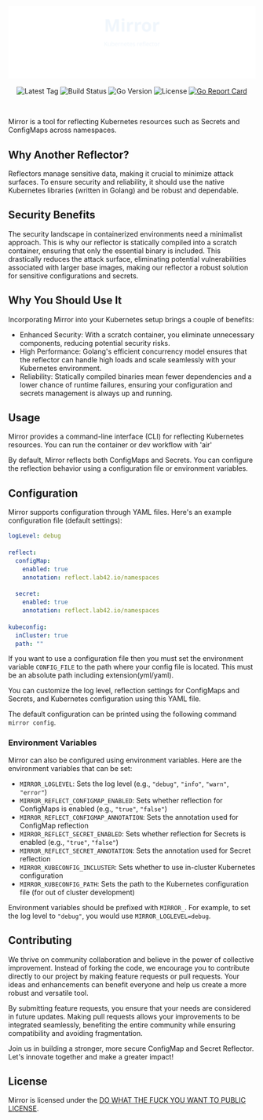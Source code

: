 ![Mirror](assets/banner.svg)

<p align="center">
  <img src="https://img.shields.io/github/v/tag/lab42/mirror?label=latest%20tag&style=flat-square" alt="Latest Tag" height="30" />
  <img src="https://img.shields.io/github/actions/workflow/status/lab42/mirror/CD.yaml?style=flat-square" alt="Build Status" height="30" />
  <img src="https://img.shields.io/github/go-mod/go-version/lab42/mirror?style=flat-square" alt="Go Version" height="30" />
  <img src="https://img.shields.io/github/license/lab42/mirror?style=flat-square" alt="License" height="30" />
  <a href="https://goreportcard.com/report/github.com/lab42/mirror">
    <img src="https://goreportcard.com/badge/github.com/lab42/mirror?style=flat-square" alt="Go Report Card" height="30" />
  </a>
</p>

<br/>

Mirror is a tool for reflecting Kubernetes resources such as Secrets and ConfigMaps across namespaces.

## Why Another Reflector?

Reflectors manage sensitive data, making it crucial to minimize attack surfaces. To ensure security and reliability, it should use the native Kubernetes libraries (written in Golang) and be robust and dependable.

## Security Benefits

The security landscape in containerized environments need a minimalist approach. This is why our reflector is statically compiled into a scratch container, ensuring that only the essential binary is included. This drastically reduces the attack surface, eliminating potential vulnerabilities associated with larger base images, making our reflector a robust solution for sensitive configurations and secrets.

## Why You Should Use It

Incorporating Mirror into your Kubernetes setup brings a couple of benefits:

- Enhanced Security: With a scratch container, you eliminate unnecessary components, reducing potential security risks.
- High Performance: Golang's efficient concurrency model ensures that the reflector can handle high loads and scale seamlessly with your Kubernetes environment.
- Reliability: Statically compiled binaries mean fewer dependencies and a lower chance of runtime failures, ensuring your configuration and secrets management is always up and running.

## Usage

Mirror provides a command-line interface (CLI) for reflecting Kubernetes resources. You can run the container or dev workflow with 'air'

By default, Mirror reflects both ConfigMaps and Secrets. You can configure the reflection behavior using a configuration file or environment variables.

## Configuration

Mirror supports configuration through YAML files. Here's an example configuration file (default settings):

```yaml
logLevel: debug

reflect:
  configMap:
    enabled: true
    annotation: reflect.lab42.io/namespaces

  secret:
    enabled: true
    annotation: reflect.lab42.io/namespaces

kubeconfig:
  inCluster: true
  path: ""
```

If you want to use a configuration file then you must set the environment variable `CONFIG_FILE` to the path where your config file is located. This must be an absolute path including extension(yml/yaml).

You can customize the log level, reflection settings for ConfigMaps and Secrets, and Kubernetes configuration using this YAML file.

The default configuration can be printed using the following command `mirror config`.

### Environment Variables

Mirror can also be configured using environment variables. Here are the environment variables that can be set:

- `MIRROR_LOGLEVEL`: Sets the log level (e.g., `"debug"`, `"info"`, `"warn"`, `"error"`)
- `MIRROR_REFLECT_CONFIGMAP_ENABLED`: Sets whether reflection for ConfigMaps is enabled (e.g., `"true"`, `"false"`)
- `MIRROR_REFLECT_CONFIGMAP_ANNOTATION`: Sets the annotation used for ConfigMap reflection
- `MIRROR_REFLECT_SECRET_ENABLED`: Sets whether reflection for Secrets is enabled (e.g., `"true"`, `"false"`)
- `MIRROR_REFLECT_SECRET_ANNOTATION`: Sets the annotation used for Secret reflection
- `MIRROR_KUBECONFIG_INCLUSTER`: Sets whether to use in-cluster Kubernetes configuration
- `MIRROR_KUBECONFIG_PATH`: Sets the path to the Kubernetes configuration file (for out of cluster development)

Environment variables should be prefixed with `MIRROR_`. For example, to set the log level to `"debug"`, you would use `MIRROR_LOGLEVEL=debug`.

## Contributing

We thrive on community collaboration and believe in the power of collective improvement. Instead of forking the code, we encourage you to contribute directly to our project by making feature requests or pull requests. Your ideas and enhancements can benefit everyone and help us create a more robust and versatile tool.

By submitting feature requests, you ensure that your needs are considered in future updates. Making pull requests allows your improvements to be integrated seamlessly, benefiting the entire community while ensuring compatibility and avoiding fragmentation.

Join us in building a stronger, more secure ConfigMap and Secret Reflector. Let's innovate together and make a greater impact!

## License

Mirror is licensed under the [DO WHAT THE FUCK YOU WANT TO PUBLIC LICENSE](LICENSE).
